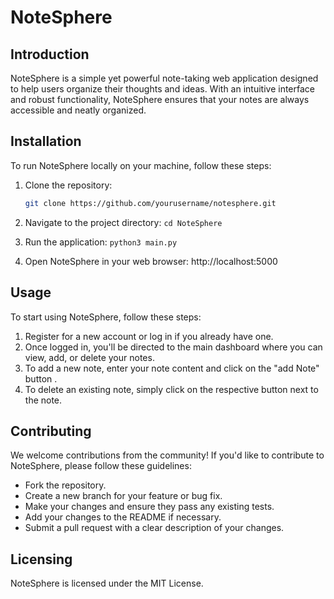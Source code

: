 # NoteSphere

## Introduction

NoteSphere is a simple yet powerful note-taking web application designed to help users organize their thoughts and ideas. With an intuitive interface and robust functionality, NoteSphere ensures that your notes are always accessible and neatly organized.

## Installation

To run NoteSphere locally on your machine, follow these steps:

1. Clone the repository:
   ```bash
   git clone https://github.com/yourusername/notesphere.git

2. Navigate to the project directory:
  ```cd NoteSphere``` 

3. Run the application:
  ```python3 main.py```

4. Open NoteSphere in your web browser:
http://localhost:5000

## Usage

To start using NoteSphere, follow these steps:

1. Register for a new account or log in if you already have one.
2. Once logged in, you'll be directed to the main dashboard where you can view, add, or delete your notes.
3. To add a new note, enter your note content and click on the "add Note" button .
4. To delete an existing note, simply click on the respective button next to the note.

## Contributing

We welcome contributions from the community! If you'd like to contribute to NoteSphere, please follow these guidelines:

- Fork the repository.
- Create a new branch for your feature or bug fix.
- Make your changes and ensure they pass any existing tests.
- Add your changes to the README if necessary.
- Submit a pull request with a clear description of your changes.

## Licensing

NoteSphere is licensed under the MIT License.